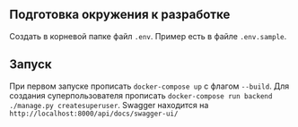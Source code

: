 ## Подготовка окружения к разработке 

Создать в корневой папке файл `.env`. Пример есть в файле `.env.sample`. 

## Запуск
При первом запуске прописать `docker-compose up` с флагом `--build`. 
Для создания суперпользователя прописать `docker-compose run backend ./manage.py createsuperuser`.
Swagger находится на `http://localhost:8000/api/docs/swagger-ui/`

